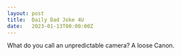 ```yaml
---
layout: post
title:  Daily Dad Joke 4U
date:   2023-01-13T00:00:00Z
---
```

What do you call an unpredictable camera? A loose Canon.
